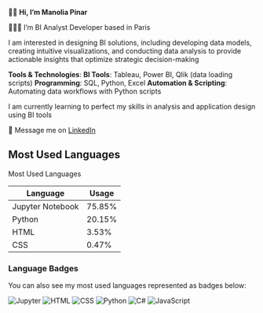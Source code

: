 👋🏼 **Hi, I’m Manolia Pinar**

👩🏻‍💻 I’m BI Analyst Developer based in Paris

I am interested in designing BI solutions, including developing data models, creating intuitive visualizations, and conducting data analysis to provide actionable insights that optimize strategic decision-making

**Tools & Technologies**:
**BI Tools**: Tableau, Power BI, Qlik (data loading scripts)
**Programming**: SQL, Python, Excel
**Automation & Scripting**: Automating data workflows with Python scripts

I am currently learning to perfect my skills in analysis and application design using BI tools

📨 Message me on [LinkedIn](https://www.linkedin.com/in/manolia-pinar/)

## Most Used Languages

Most Used Languages

| Language         | Usage     |
|------------------|-----------|
| Jupyter Notebook | 75.85%    |
| Python           | 20.15%    |
| HTML             | 3.53%     |
| CSS              | 0.47%     |

### Language Badges

You can also see my most used languages represented as badges below:

![Jupyter](https://img.shields.io/badge/Jupyter-F37626?style=flat&logo=jupyter&logoColor=white)
![HTML](https://img.shields.io/badge/HTML-E34F26?style=flat&logo=html5&logoColor=white)
![CSS](https://img.shields.io/badge/CSS-1572B6?style=flat&logo=css3&logoColor=white)
![Python](https://img.shields.io/badge/Python-3776AB?style=flat&logo=python&logoColor=white)
![C#](https://img.shields.io/badge/C%23-239120?style=flat&logo=csharp&logoColor=white)
![JavaScript](https://img.shields.io/badge/JavaScript-F7DF1E?style=flat&logo=javascript&logoColor=black)


<!---
manoliapinar/manoliapinar is a ✨ special ✨ repository because its `README.md` (this file) appears on your GitHub profile.
You can click the Preview link to take a look at your changes.
--->
